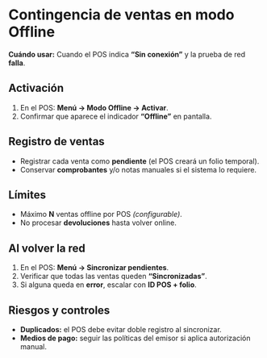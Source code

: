 # Contingencia de ventas en modo Offline

**Cuándo usar:** Cuando el POS indica **“Sin conexión”** y la prueba de red **falla**.

## Activación
1. En el POS: **Menú → Modo Offline → Activar**.
2. Confirmar que aparece el indicador **“Offline”** en pantalla.

## Registro de ventas
- Registrar cada venta como **pendiente** (el POS creará un folio temporal).
- Conservar **comprobantes** y/o notas manuales si el sistema lo requiere.

## Límites
- Máximo **N** ventas offline por POS *(configurable)*.
- No procesar **devoluciones** hasta volver online.

## Al volver la red
1. En el POS: **Menú → Sincronizar pendientes**.
2. Verificar que todas las ventas queden **“Sincronizadas”**.
3. Si alguna queda en **error**, escalar con **ID POS + folio**.

## Riesgos y controles
- **Duplicados:** el POS debe evitar doble registro al sincronizar.
- **Medios de pago:** seguir las políticas del emisor si aplica autorización manual.
